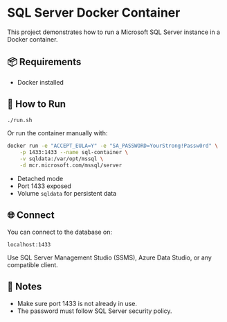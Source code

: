 # SQL Server Docker Container

This project demonstrates how to run a Microsoft SQL Server instance in a Docker container.

## 📦 Requirements
- Docker installed

## 🚀 How to Run

```bash
./run.sh
```

Or run the container manually with:

```bash
docker run -e "ACCEPT_EULA=Y" -e "SA_PASSWORD=YourStrong!Passw0rd" \
    -p 1433:1433 --name sql-container \
    -v sqldata:/var/opt/mssql \
    -d mcr.microsoft.com/mssql/server
```

- Detached mode
- Port 1433 exposed
- Volume `sqldata` for persistent data

## 🌐 Connect
You can connect to the database on:

```
localhost:1433
```

Use SQL Server Management Studio (SSMS), Azure Data Studio, or any compatible client.

## 📌 Notes
- Make sure port 1433 is not already in use.
- The password must follow SQL Server security policy.
